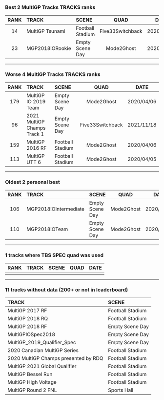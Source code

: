 ### Best 2 MultiGP Tracks TRACKS ranks
|RANK|TRACK|SCENE|QUAD|DATE|
|:---:|:---|:---|:---:|:---:|
|14|MultiGP Tsunami|Football Stadium|Five33Switchback|2020/04/11|
|23|MGP2018IORookie|Empty Scene Day|Mode2Ghost|2020/04/06|
---
### Worse 4 MultiGP Tracks TRACKS ranks
|RANK|TRACK|SCENE|QUAD|DATE|
|:---:|:---|:---|:---:|:---:|
|179|MultiGP IO 2019 Team|Empty Scene Day|Mode2Ghost|2020/04/06|
|96|2021 MultiGP Champs Track 1|Empty Scene Day|Five33Switchback|2021/11/18|
|159|MultiGP 2016 RF|Football Stadium|Mode2Ghost|2020/04/06|
|113|MultiGP UTT 6|Football Stadium|Mode2Ghost|2020/04/05|
---
### Oldest 2 personal best
|RANK|TRACK|SCENE|QUAD|DATE|
|:---:|:---|:---|:---:|:---:|
|106|MGP2018IOIntermediate|Empty Scene Day|Mode2Ghost|2020/04/05|
|110|MGP2018IOTeam|Empty Scene Day|Mode2Ghost|2020/04/05|
---
### 1 tracks where TBS SPEC quad was used
|RANK|TRACK|SCENE|QUAD|DATE|
|:---:|:---|:---|:---:|:---:|
||||||
---
### 11 tracks without data (200+ or not in leaderboard)
|TRACK|SCENE|
|:---|:---|
|MultiGP 2017 RF|Football Stadium|
|MultiGP 2018 RQ|Football Stadium|
|MultiGP 2018 RF|Empty Scene Day|
|MultiGPIOSpec2018|Empty Scene Day|
|MultiGP_2019_Qualifier_Spec|Empty Scene Day|
|2020 Canadian MultiGP Series|Football Stadium|
|2020 MultiGP Champs presented by RDQ|Football Stadium|
|MultiGP 2021 Global Qualifier|Football Stadium|
|MultiGP Bessel Run|Football Stadium|
|MultiGP High Voltage|Football Stadium|
|MultiGP Round 2 FNL|Sports Hall|
